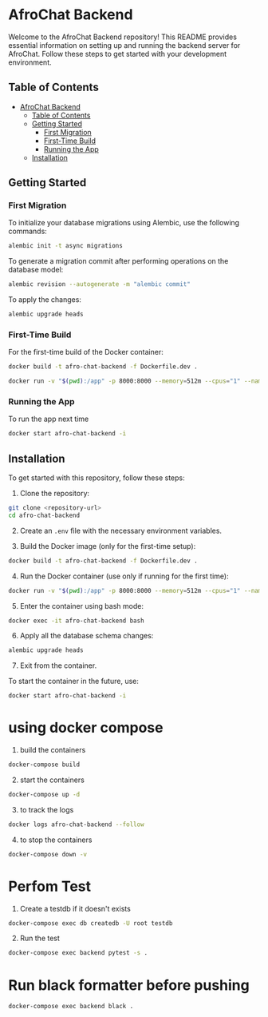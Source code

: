 # AfroChat Backend

Welcome to the AfroChat Backend repository! This README provides essential information on setting up and running the
backend server for AfroChat. Follow these steps to get started with your development environment.

## Table of Contents

- [AfroChat Backend](#afrochat-backend)
    - [Table of Contents](#table-of-contents)
    - [Getting Started](#getting-started)
        - [First Migration](#first-migration)
        - [First-Time Build](#first-time-build)
        - [Running the App](#running-the-app)
    - [Installation](#installation)

## Getting Started

### First Migration

To initialize your database migrations using Alembic, use the following commands:

```bash
alembic init -t async migrations
```

To generate a migration commit after performing operations on the database model:

```bash
alembic revision --autogenerate -m "alembic commit"
```

To apply the changes:

```bash
alembic upgrade heads
```

### First-Time Build

For the first-time build of the Docker container:

```bash
docker build -t afro-chat-backend -f Dockerfile.dev .
```

```bash
docker run -v "$(pwd):/app" -p 8000:8000 --memory=512m --cpus="1" --name=afro-chat-backend afro-chat-backend
```

### Running the App

To run the app next time

```bash
docker start afro-chat-backend -i
```

## Installation

To get started with this repository, follow these steps:

1. Clone the repository:

```bash
git clone <repository-url>
cd afro-chat-backend
```

2. Create an `.env` file with the necessary environment variables.

3. Build the Docker image (only for the first-time setup):

```bash
docker build -t afro-chat-backend -f Dockerfile.dev .
```

4. Run the Docker container (use only if running for the first time):

```bash
docker run -v "$(pwd):/app" -p 8000:8000 --memory=512m --cpus="1" --name=afro-chat-backend afro-chat-backend
```

5. Enter the container using bash mode:

```bash
docker exec -it afro-chat-backend bash
```

6. Apply all the database schema changes:

```bash
alembic upgrade heads
```

7. Exit from the container.

To start the container in the future, use:

```bash
docker start afro-chat-backend -i
```

# using docker compose

1. build the containers

```bash
docker-compose build
```

2. start the containers

```bash
docker-compose up -d 
```

3. to track the logs

```bash
docker logs afro-chat-backend --follow
```

4. to stop the containers

```bash
docker-compose down -v
```

# Perfom Test

1. Create a testdb if it doesn't exists

```bash
docker-compose exec db createdb -U root testdb
```

2. Run the test

```bash
docker-compose exec backend pytest -s .
```

# Run black formatter before pushing

```bash
docker-compose exec backend black .
```
